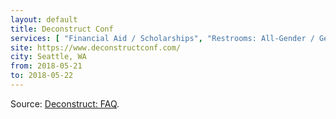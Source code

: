 ```yaml
---
layout: default
title: Deconstruct Conf
services: [ "Financial Aid / Scholarships", "Restrooms: All-Gender / Gender-Neutral", "Mobility Access", "Live Captioning" ]
site: https://www.deconstructconf.com/
city: Seattle, WA
from: 2018-05-21
to: 2018-05-22
---
```


Source: [Deconstruct: FAQ](https://www.deconstructconf.com/faq).
